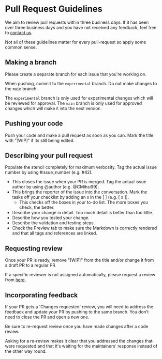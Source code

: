 <!-- SPDX-License-Identifier: MIT-only -->

# Pull Request Guidelines

We aim to review pull requests within three business days.
If it has been over three business days and you have not received any feedback, feel free to
  <a href="mailto:androteamfaq@gmail.com?subject=In%20regard%20with%20pull%20requests&body=Hey%20Andro%2C%20I%20am%20contacting%20you%20in%20regard%20with%20pull%20requests.%0D%0A%0D%0ABest%20wishes%2C%0D%0AYOUR%20NAME" target="_blank">contact us</a>.

Not all of these guidelines matter for every pull-request so apply some common sense.

## Making a branch

Please create a separate branch for each issue that you're working on.

When pushing, commit to the ``experimental`` branch.
Do not make changes to the ``main`` branch.

The ``experimental`` branch is only used for experimental changes which will be reviewed for approval.
The ``main`` branch is only used for approved changes which will make it into the next version.

## Pushing your code

Push your code and make a pull request as soon as you can.
Mark the title with "[WIP]" if its still being edited.

## Describing your pull request

Populate the stencil completely for maximum verbosity.
Tag the actual issue number by using #issue_number (e.g. #42).
- This closes the issue when your PR is merged.
  Tag the actual issue author by using @author (e.g. @CMihai99).
- This brings the reporter of the issue into the conversation.
  Mark the tasks off your checklist by adding an x in the [ ] (e.g. [ x ]).
  - This checks off the boxes in your to-do list. The more boxes you check, the better.
- Describe your change in detail. Too much detail is better than too little.
- Describe how you tested your change.
- Describe the validation and testing steps.
- Check the Preview tab to make sure the Markdown is correctly rendered
  and that all tags and references are linked.

## Requesting review

Once your PR is ready, remove "[WIP]" from the title and/or change it from a draft PR to a regular PR.

If a specific reviewer is not assigned automatically, please request a review from
<a href="https://github.com/CMihai99/andro/blob/main/MAINTAINERS.md" target="_blank">here</a>.

## Incorporating feedback

If your PR gets a 'Changes requested' review, you will need to address
the feedback and update your PR by pushing to the same branch.
You don't need to close the PR and open a new one.

Be sure to re-request review once you have made changes after a code review.

Asking for a re-review makes it clear that you addressed the changes that were requested
and that it's waiting for the maintainers' response instead of the other way round.